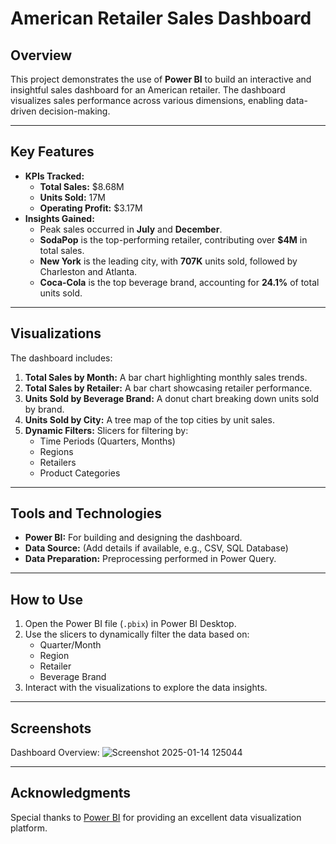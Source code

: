 # American Retailer Sales Dashboard

## Overview
This project demonstrates the use of **Power BI** to build an interactive and insightful sales dashboard for an American retailer. The dashboard visualizes sales performance across various dimensions, enabling data-driven decision-making.

---

## Key Features
- **KPIs Tracked:**
  - **Total Sales:** $8.68M
  - **Units Sold:** 17M
  - **Operating Profit:** $3.17M
- **Insights Gained:**
  - Peak sales occurred in **July** and **December**.
  - **SodaPop** is the top-performing retailer, contributing over **$4M** in total sales.
  - **New York** is the leading city, with **707K** units sold, followed by Charleston and Atlanta.
  - **Coca-Cola** is the top beverage brand, accounting for **24.1%** of total units sold.

---

## Visualizations
The dashboard includes:
1. **Total Sales by Month:** A bar chart highlighting monthly sales trends.
2. **Total Sales by Retailer:** A bar chart showcasing retailer performance.
3. **Units Sold by Beverage Brand:** A donut chart breaking down units sold by brand.
4. **Units Sold by City:** A tree map of the top cities by unit sales.
5. **Dynamic Filters:** Slicers for filtering by:
   - Time Periods (Quarters, Months)
   - Regions
   - Retailers
   - Product Categories

---

## Tools and Technologies
- **Power BI:** For building and designing the dashboard.
- **Data Source:** (Add details if available, e.g., CSV, SQL Database)
- **Data Preparation:** Preprocessing performed in Power Query.

---

## How to Use
1. Open the Power BI file (`.pbix`) in Power BI Desktop.
2. Use the slicers to dynamically filter the data based on:
   - Quarter/Month
   - Region
   - Retailer
   - Beverage Brand
3. Interact with the visualizations to explore the data insights.

---

## Screenshots
Dashboard Overview:
![Screenshot 2025-01-14 125044](https://github.com/user-attachments/assets/8f8bd905-b3dc-4b67-83c3-0993b47c903e)


---

## Acknowledgments
Special thanks to [Power BI](https://powerbi.microsoft.com/) for providing an excellent data visualization platform.
